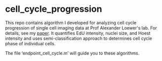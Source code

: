 # cell_cycle_progression

This repo contains algorithm I developed for analyzing cell cycle progression of single cell imaging data at Prof Alexander Loewer's lab. For details, see my [paper](https://doi.org/10.1016/j.celrep.2019.03.031). It quantifies EdU intensity, nuclei size, and Hoest intensity and uses semi-classification approach to determines cell cycle phase of individual cells. 

The file ‘endpoint_cell_cycle.m’ will guide you to these algorithms.